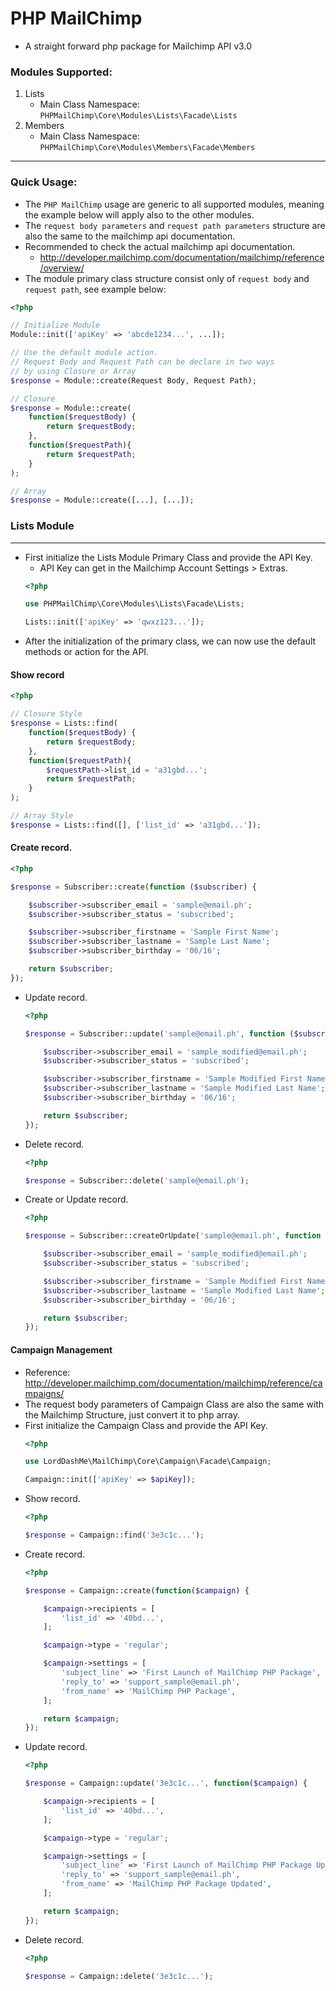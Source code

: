 # PHP MailChimp
- A straight forward php package for Mailchimp API v3.0

### Modules Supported:
1. Lists
	- Main Class Namespace: ```PHPMailChimp\Core\Modules\Lists\Facade\Lists```
2. Members
	- Main Class Namespace: ```PHPMailChimp\Core\Modules\Members\Facade\Members```
---
### Quick Usage:
- The ```PHP MailChimp``` usage are generic to all supported modules, meaning the example below will apply also to the other modules.
- The ```request body parameters``` and ```request path parameters```  structure are also the same to the mailchimp api documentation.
- Recommended to check the actual mailchimp api documentation.
	- http://developer.mailchimp.com/documentation/mailchimp/reference/overview/
- The module primary class structure consist only of ```request body``` and ```request path```, see example below:
```php
<?php

// Initialize Module
Module::init(['apiKey' => 'abcde1234...', ...]);

// Use the default module action.
// Request Body and Request Path can be declare in two ways
// by using Closure or Array
$response = Module::create(Request Body, Request Path);

// Closure
$response = Module::create(
	function($requestBody) {
		return $requestBody;
	}, 
	function($requestPath){
		return $requestPath;
	}
);

// Array
$response = Module::create([...], [...]);

```

### Lists Module
---
- First initialize the Lists Module Primary Class and provide the API Key.
	- API Key can get in the Mailchimp Account Settings > Extras.
    ```php
    <?php

    use PHPMailChimp\Core\Modules\Lists\Facade\Lists;

    Lists::init(['apiKey' => 'qwxz123...']);

    ```
- After the initialization of the primary class, we can now use the default methods or action for the API.

#### Show record
```php
<?php

// Closure Style
$response = Lists::find(
	function($requestBody) {
		return $requestBody;
	}, 
	function($requestPath){
		$requestPath->list_id = 'a31gbd...';
		return $requestPath;
	}
);

// Array Style
$response = Lists::find([], ['list_id' => 'a31gbd...']);

```
#### Create record.
```php
<?php

$response = Subscriber::create(function ($subscriber) {

    $subscriber->subscriber_email = 'sample@email.ph';
    $subscriber->subscriber_status = 'subscribed';

    $subscriber->subscriber_firstname = 'Sample First Name';
    $subscriber->subscriber_lastname = 'Sample Last Name';
    $subscriber->subscriber_birthday = '06/16';

    return $subscriber;
});

```
- Update record.
    ```php
    <?php

    $response = Subscriber::update('sample@email.ph', function ($subscriber) {

        $subscriber->subscriber_email = 'sample_modified@email.ph';
        $subscriber->subscriber_status = 'subscribed';

        $subscriber->subscriber_firstname = 'Sample Modified First Name';
        $subscriber->subscriber_lastname = 'Sample Modified Last Name';
        $subscriber->subscriber_birthday = '06/16';

        return $subscriber;
    });

    ```
- Delete record.
    ```php
    <?php

    $response = Subscriber::delete('sample@email.ph');

    ```
- Create or Update record.
    ```php
    <?php

    $response = Subscriber::createOrUpdate('sample@email.ph', function ($subscriber) {

        $subscriber->subscriber_email = 'sample_modified@email.ph';
        $subscriber->subscriber_status = 'subscribed';

        $subscriber->subscriber_firstname = 'Sample Modified First Name';
        $subscriber->subscriber_lastname = 'Sample Modified Last Name';
        $subscriber->subscriber_birthday = '06/16';

        return $subscriber;
    });

    ```
#### Campaign Management
- Reference: http://developer.mailchimp.com/documentation/mailchimp/reference/campaigns/
- The request body parameters of Campaign Class are also the same with the Mailchimp Structure, just convert it to php array.
- First initialize the Campaign Class and provide the API Key.
    ```php
    <?php

    use LordDashMe\MailChimp\Core\Campaign\Facade\Campaign;

    Campaign::init(['apiKey' => $apiKey]);

    ```
- Show record.
    ```php
    <?php

    $response = Campaign::find('3e3c1c...');

    ```
- Create record.
    ```php
    <?php
    
    $response = Campaign::create(function($campaign) {

        $campaign->recipients = [
            'list_id' => '40bd...',
        ];

        $campaign->type = 'regular';

        $campaign->settings = [
            'subject_line' => 'First Launch of MailChimp PHP Package',
            'reply_to' => 'support_sample@email.ph',
            'from_name' => 'MailChimp PHP Package',
        ];

        return $campaign;
    });
    
    ```
- Update record.
    ```php
    <?php
    
    $response = Campaign::update('3e3c1c...', function($campaign) {

        $campaign->recipients = [
            'list_id' => '40bd...',
        ];

        $campaign->type = 'regular';

        $campaign->settings = [
            'subject_line' => 'First Launch of MailChimp PHP Package Updated',
            'reply_to' => 'support_sample@email.ph',
            'from_name' => 'MailChimp PHP Package Updated',
        ];

        return $campaign;
    });
    
    ```
- Delete record.
    ```php
    <?php
    
    $response = Campaign::delete('3e3c1c...');
    
    ```
<!--stackedit_data:
eyJoaXN0b3J5IjpbMTU0MTMzNjMxXX0=
-->
